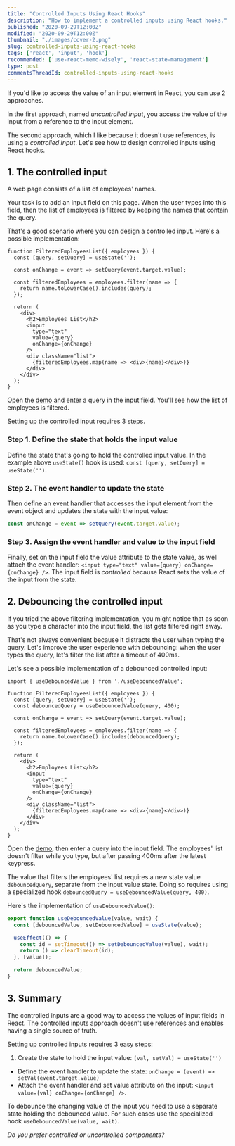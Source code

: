 ```yaml
---
title: "Controlled Inputs Using React Hooks"
description: "How to implement a controlled inputs using React hooks."
published: "2020-09-29T12:00Z"
modified: "2020-09-29T12:00Z"
thumbnail: "./images/cover-2.png"
slug: controlled-inputs-using-react-hooks
tags: ['react', 'input', 'hook']
recommended: ['use-react-memo-wisely', 'react-state-management']
type: post
commentsThreadId: controlled-inputs-using-react-hooks
---
```


If you'd like to access the value of an input element in React, you can use 2 approaches. 

In the first approach, named *uncontrolled input*, you access the value of the input from a reference to the input element.  

The second approach, which I like because it doesn't use references, is using a *controlled input*. Let's see how to design controlled inputs using React hooks.  

## 1. The controlled input

A web page consists of a list of employees' names.  

Your task is to add an input field on this page. When the user types into this field, then the list of employees is filtered by keeping the names that contain the query.  

That's a good scenario where you can design a controlled input. Here's a possible implementation:

```jsx{2,4,15-17}
function FilteredEmployeesList({ employees }) {
  const [query, setQuery] = useState('');
  
  const onChange = event => setQuery(event.target.value);

  const filteredEmployees = employees.filter(name => {
    return name.toLowerCase().includes(query);
  });

  return (
    <div>
      <h2>Employees List</h2>
      <input 
        type="text" 
        value={query} 
        onChange={onChange}
      />
      <div className="list">
        {filteredEmployees.map(name => <div>{name}</div>)}
      </div>
    </div>
  );
}
```

Open the [demo]() and enter a query in the input field. You'll see how the list of employees is filtered.  

Setting up the controlled input requires 3 steps.

### Step 1. Define the state that holds the input value

Define the state that's going to hold the controlled input value. In the example above `useState()` hook is used: `const [query, setQuery] = useState('')`.  

### Step 2. The event handler to update the state

Then define an event handler that accesses the input element from the event object and updates the state with the input value: 

```javascript
const onChange = event => setQuery(event.target.value);
```

### Step 3. Assign the event handler and value to the input field

Finally, set on the input field the value attribute to the state value, as well attach the event handler: `<input type="text" value={query} onChange={onChange} />`. The input field is *controlled* because React sets the value of the input from the state.   

## 2. Debouncing the controlled input

If you tried the above filtering implementation, you might notice that as soon as you type a character into the input field, the list gets filtered right away.  

That's not always convenient because it distracts the user when typing the query. Let's improve the user experience with debouncing: when the user types the query, let's filter the list after a timeout of 400ms.  

Let's see a possible implementation of a debounced controlled input:

```jsx{1,5,10}
import { useDebouncedValue } from './useDebouncedValue';

function FilteredEmployeesList({ employees }) {
  const [query, setQuery] = useState('');
  const debouncedQuery = useDebouncedValue(query, 400);
  
  const onChange = event => setQuery(event.target.value);

  const filteredEmployees = employees.filter(name => {
    return name.toLowerCase().includes(debouncedQuery);
  });

  return (
    <div>
      <h2>Employees List</h2>
      <input 
        type="text" 
        value={query} 
        onChange={onChange}
      />
      <div className="list">
        {filteredEmployees.map(name => <div>{name}</div>)}
      </div>
    </div>
  );
}
```

Open the [demo](), then enter a query into the input field. The employees' list doesn't filter while you type, but after passing 400ms after the latest keypress.  

The value that filters the employees' list requires a new state value `debouncedQuery`, separate from the input value state. Doing so requires using a specialized hook
`debouncedQuery = useDebouncedValue(query, 400)`.  

Here's the implementation of `useDebouncedValue()`:

```javascript
export function useDebouncedValue(value, wait) {
  const [debouncedValue, setDebouncedValue] = useState(value);

  useEffect(() => {
    const id = setTimeout(() => setDebouncedValue(value), wait);
    return () => clearTimeout(id);
  }, [value]);

  return debouncedValue;
}
```

## 3. Summary

The controlled inputs are a good way to access the values of input fields in React. The controlled inputs approach doesn't use references and enables having a single source of truth.  

Setting up controlled inputs requires 3 easy steps:  

1. Create the state to hold the input value: `[val, setVal] = useState('')`
* Define the event handler to update the state: `onChange = (event) => setVal(event.target.value)`
* Attach the event handler and set value attribute on the input: `<input value={val} onChange={onChange} />`.  

To debounce the changing value of the input you need to use a separate state holding the debounced value. For such cases use the specialized hook `useDebouncedValue(value, wait)`.  

*Do you prefer controlled or uncontrolled components?*